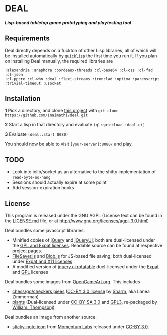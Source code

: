 # DEAL
##### Lisp-based tabletop game prototyping and playtesting tool 

## Requirements

Deal directly depends on a fuckton of other Lisp libraries, all of which will be installed automatically by [`quicklisp`](http://www.quicklisp.org/beta/) the first time you run it. If you plan on installing Deal manually, the required libraries are

    :alexandria :anaphora :bordeaux-threads :cl-base64 :cl-css :cl-fad :cl-json
    :cl-ppcre :cl-who :deal :flexi-streams :ironclad :optima :parenscript
    :trivial-timeout :usocket

## Installation

**1** Pick a directory, and clone [this project](https://github.com/Inaimathi/deal) with `git clone https://github.com/Inaimathi/deal.git`

**2** Start a lisp in that directory and evaluate `(ql:quickload :deal-ui)`

**3** Evaluate `(deal::start 8080)`

You should now be able to visit `[your-server]:8080/` and play.

## TODO

- Look into iolib/socket as an alternative to the shitty implementation of `read-byte-no-hang`
- Sessions should actually expire at some point
- Add session-expiration hooks

## License

This program is released under the GNU AGPL (License text can be found in the [LICENSE.md](https://github.com/Inaimathi/deal/blob/master/LICENSE.md) file, or at <http://www.gnu.org/licenses/agpl-3.0.html>)

Deal bundles some javascript libraries.

- Minified copies of [jQuery](http://jquery.com/) and [jQueryUI](http://jqueryui.com/); both are dual-licensed under the [GPL and Expat licenses](http://jquery.org/license/). Readable source can be found at respective project pages.
- [FileSaver.js](https://github.com/eligrey/FileSaver.js) and [Blob.js](https://github.com/eligrey/Blob.js) for JS-based file saving; both dual-licensed under [Expat and X11 licenses](https://github.com/eligrey/FileSaver.js/blob/master/LICENSE.md)
- A modified version of [jquery.ui.rotatable](http://vremenno.net/js/jquery-ui-rotation-using-css-transform/) duel-licensed under the [Expat](http://opensource.org/licenses/MIT) and [GPL](http://www.gnu.org/licenses/gpl.html) licenses

Deal bundles some images from [OpenGameArt.org](http://opengameart.org/). This includes

- [chess/go/checkers piees](http://opengameart.org/content/boardgame-tiles) ([CC-BY 3.0 license](http://creativecommons.org/licenses/by/3.0/) by [Sharm](http://opengameart.org/users/sharm), aka Lanea Zimmerman)
- [plants](http://opengameart.org/content/lpc-plant-repack) (Dual-licensed under [CC-BY-SA 3.0](http://creativecommons.org/licenses/by-sa/3.0/) and [GPL3](http://www.gnu.org/licenses/gpl-3.0.html), re-packaged by [William. Thompsonj](http://opengameart.org/users/williamthompsonj))

Deal bundles an image from another source.

- [sticky-note icon](https://www.iconfinder.com/icons/43879/note_icon#size=32) from [Momentum Labs](http://momentumdesignlab.com/) released under [CC-BY 3.0](http://creativecommons.org/licenses/by/3.0/).
